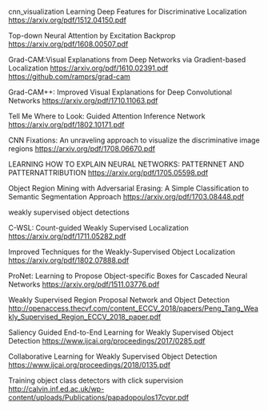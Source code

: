 cnn_visualization 
Learning Deep Features for Discriminative Localization
https://arxiv.org/pdf/1512.04150.pdf

Top-down Neural Attention by Excitation Backprop
https://arxiv.org/pdf/1608.00507.pdf

Grad-CAM:Visual Explanations from Deep Networks via Gradient-based Localization
https://arxiv.org/pdf/1610.02391.pdf https://github.com/ramprs/grad-cam

Grad-CAM++: Improved Visual Explanations for Deep Convolutional Networks
https://arxiv.org/pdf/1710.11063.pdf

Tell Me Where to Look: Guided Attention Inference Network
https://arxiv.org/pdf/1802.10171.pdf

CNN Fixations: An unraveling approach to visualize the discriminative image regions
https://arxiv.org/pdf/1708.06670.pdf

LEARNING HOW TO EXPLAIN NEURAL NETWORKS: PATTERNNET AND PATTERNATTRIBUTION
https://arxiv.org/pdf/1705.05598.pdf

Object Region Mining with Adversarial Erasing: A Simple Classification to Semantic Segmentation Approach
https://arxiv.org/pdf/1703.08448.pdf

weakly supervised object detections

C-WSL: Count-guided Weakly Supervised Localization
https://arxiv.org/pdf/1711.05282.pdf

Improved Techniques for the Weakly-Supervised Object Localization
https://arxiv.org/pdf/1802.07888.pdf

ProNet: Learning to Propose Object-specific Boxes for Cascaded Neural Networks
https://arxiv.org/pdf/1511.03776.pdf

Weakly Supervised Region Proposal Network and Object Detection http://openaccess.thecvf.com/content_ECCV_2018/papers/Peng_Tang_Weakly_Supervised_Region_ECCV_2018_paper.pdf

Saliency Guided End-to-End Learning for Weakly Supervised Object Detection
https://www.ijcai.org/proceedings/2017/0285.pdf

Collaborative Learning for Weakly Supervised Object Detection
https://www.ijcai.org/proceedings/2018/0135.pdf

Training object class detectors with click supervision
http://calvin.inf.ed.ac.uk/wp-content/uploads/Publications/papadopoulos17cvpr.pdf

